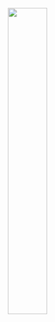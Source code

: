 <p align="center">
  <img src="https://raw.githubusercontent.com/jkimOTD/jkimOTD.github.io/master/assets/images/Program%20Schedule.png" style="width: 40%;">
</p>
